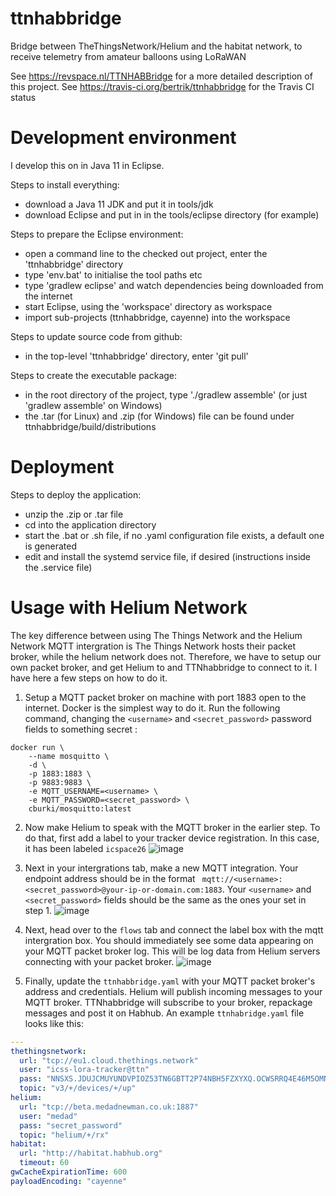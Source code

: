 # ttnhabbridge
Bridge between TheThingsNetwork/Helium and the habitat network,
to receive telemetry from amateur balloons using LoRaWAN

See https://revspace.nl/TTNHABBridge for a more detailed description of this project.
See https://travis-ci.org/bertrik/ttnhabbridge for the Travis CI status

# Development environment
I develop this on in Java 11 in Eclipse.

Steps to install everything:
* download a Java 11 JDK and put it in tools/jdk
* download Eclipse and put in in the tools/eclipse directory (for example)

Steps to prepare the Eclipse environment:
* open a command line to the checked out project, enter the 'ttnhabbridge' directory
* type 'env.bat' to initialise the tool paths etc
* type 'gradlew eclipse' and watch dependencies being downloaded from the internet
* start Eclipse, using the 'workspace' directory as workspace
* import sub-projects (ttnhabbridge, cayenne) into the workspace

Steps to update source code from github:
* in the top-level 'ttnhabbridge' directory, enter 'git pull'

Steps to create the executable package:
* in the root directory of the project,  type './gradlew assemble' (or just 'gradlew assemble' on Windows)
* the .tar (for Linux) and .zip (for Windows) file can be found under ttnhabbridge/build/distributions

# Deployment
Steps to deploy the application:
* unzip the .zip or .tar file
* cd into the application directory
* start the .bat or .sh file, if no .yaml configuration file exists, a default one is generated
* edit and install the systemd service file, if desired (instructions inside the .service file)

# Usage with Helium Network

The key difference between using The Things Network and the Helium Network MQTT intergration is The Things Network hosts their  packet broker, while the helium network does not. Therefore, we have to setup our own packet broker, and get Helium to and TTNhabbridge to connect to it. I have here a few steps on how to do it.

1. Setup a MQTT packet broker on machine with port 1883 open to the internet. Docker is the simplest way to do it. Run the following command, changing the `<username>` and `<secret_password>` password fields to something secret : 
```
docker run \
    --name mosquitto \
    -d \
    -p 1883:1883 \
    -p 9883:9883 \
    -e MQTT_USERNAME=<username> \
    -e MQTT_PASSWORD=<secret_password> \
    cburki/mosquitto:latest
```

2. Now make Helium to speak with the MQTT broker in the earlier step. To do that, first add a label to your tracker device registration. In this case, it has been labeled `icspace26`
![image](https://user-images.githubusercontent.com/26815217/141027855-6e63df70-782e-4f75-ac23-23b7f7f438df.png)

3. Next in your intergrations tab, make a new MQTT integration. Your endpoint address should be in the format ` mqtt://<username>:<secret_password>@your-ip-or-domain.com:1883`. Your  `<username>` and `<secret_password>` fields should be the same as the ones your set in step 1.
![image](https://user-images.githubusercontent.com/26815217/141028244-318307c4-d5bd-436d-ae7e-e7f85bc784db.png)

4. Next, head over to the `flows` tab and connect the label box with the mqtt intergration box. You should immediately see some data appearing on your MQTT packet broker log. This will be log data from Helium servers connecting with your packet broker.
![image](https://user-images.githubusercontent.com/26815217/141028680-b7133ea2-2627-4da0-9fd8-98f57c224d4e.png)

5. Finally, update the `ttnhabbridge.yaml` with your MQTT packet broker's address and credentials.  Helium will publish incoming messages to your MQTT broker. TTNhabbridge will subscribe to your broker, repackage messages and post it on Habhub. An example `ttnhabridge.yaml` file looks like this:
```yaml
---
thethingsnetwork:
  url: "tcp://eu1.cloud.thethings.network"
  user: "icss-lora-tracker@ttn"
  pass: "NNSXS.JDUJCMUYUNDVPIOZ53TN6GBTT2P74NBH5FZXYXQ.OCWSRRQ4E46M5OMNATY35GJ6lkaBH6MOWZ5QFP32DMLP823S6M2A"
  topic: "v3/+/devices/+/up"
helium:
  url: "tcp://beta.medadnewman.co.uk:1887"
  user: "medad"
  pass: "secret_password"
  topic: "helium/+/rx"
habitat:
  url: "http://habitat.habhub.org"
  timeout: 60
gwCacheExpirationTime: 600
payloadEncoding: "cayenne"

```



